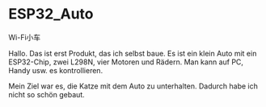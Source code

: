 # ESP32_Auto
Wi-Fi小车

Hallo. Das ist erst Produkt, das ich selbst baue. Es ist ein klein Auto mit ein ESP32-Chip, zwei L298N, vier Motoren und Rädern. Man kann auf PC, Handy usw. es kontrollieren. 

Mein Ziel war es, die Katze mit dem Auto zu unterhalten. Dadurch habe ich nicht so schön gebaut.
